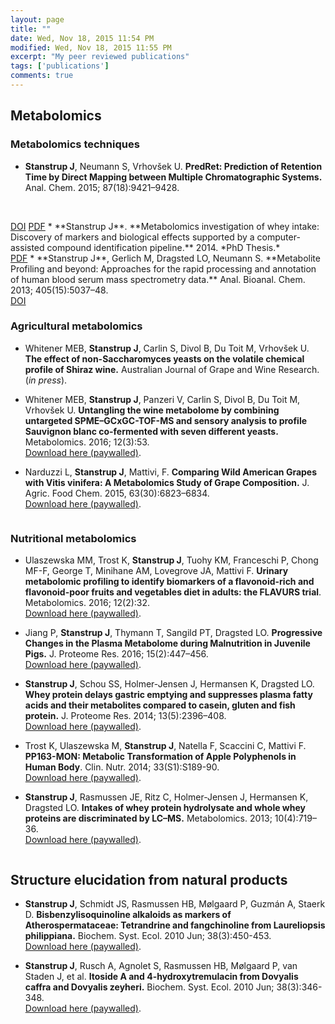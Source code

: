 ```yaml
---
layout: page
title: ""
date: Wed, Nov 18, 2015 11:54 PM
modified: Wed, Nov 18, 2015 11:55 PM
excerpt: "My peer reviewed publications"
tags: ['publications']
comments: true
---
```


<style type='text/css'>
li {
	 padding-bottom: 1em;
}
</style>

## Metabolomics

### Metabolomics techniques
* **Stanstrup J**, Neumann S, Vrhovšek U. **PredRet: Prediction of Retention Time by Direct Mapping between Multiple Chromatographic Systems.** Anal. Chem. 2015; 87(18):9421–9428.
<br>
<span class="label label-primary"><a href="http://dx.doi.org/10.1021/acs.analchem.5b02287">DOI</a></span>
<span class="label label-warning"><a href="https://github.com/stanstrup/stanstrup.github.io/raw/master/material/papers/Stanstrup%2C%20Neumann%2C%20Vrhovsek%20-%202015%20-%20PredRet%20Prediction%20of%20Retention%20Time%20by%20Direct%20Mapping%20between%20Multiple%20Chromatographic%20Systems.pdf?raw=true">PDF</a></span>
* **Stanstrup J**. **Metabolomics investigation of whey intake: Discovery of markers and biological effects supported by a computer-assisted compound identification pipeline.** 2014. *PhD Thesis.*
<br>
<span class="label label-warning"><a href="https://github.com/stanstrup/stanstrup.github.io/blob/master/material/thesis/Jan_Stanstrup_PhD_thesis.pdf?raw=true">PDF</a></span>
* **Stanstrup J**, Gerlich M, Dragsted LO, Neumann S. **Metabolite Profiling and beyond: Approaches for the rapid processing and annotation of human blood serum mass spectrometry data.** Anal. Bioanal. Chem. 2013; 405(15):5037–48.  <br> 
<span class="label label-primary"><a href="http://dx.doi.org/10.1007/s00216-013-6954-6">DOI</a></span>

### Agricultural metabolomics
* Whitener MEB, **Stanstrup J**, Carlin S, Divol B, Du Toit M, Vrhovšek U. **The effect of non-Saccharomyces yeasts on the volatile chemical profile of Shiraz wine.** Australian Journal of Grape and Wine Research. (*in press*).
* Whitener MEB, **Stanstrup J**, Panzeri V, Carlin S, Divol B, Du Toit M, Vrhovšek U. **Untangling the wine metabolome by combining untargeted SPME–GCxGC-TOF-MS and sensory analysis to profile Sauvignon blanc co-fermented with seven different yeasts.** Metabolomics. 2016; 12(3):53.  <br> [Download here (paywalled)](http://dx.doi.org/10.1007/s11306-016-0962-4).
* Narduzzi L, **Stanstrup J**, Mattivi, F. **Comparing Wild American Grapes with Vitis vinifera: A Metabolomics Study of Grape Composition.** J. Agric. Food Chem. 2015, 63(30):6823–6834.  <br> [Download here (paywalled)](http://dx.doi.org/10.1021/acs.jafc.5b01999).


### Nutritional metabolomics
* Ulaszewska MM, Trost K, **Stanstrup J**, Tuohy KM, Franceschi P, Chong MF-F, George T, Minihane AM, Lovegrove JA, Mattivi F. **Urinary metabolomic profiling to identify biomarkers of a flavonoid-rich and flavonoid-poor fruits and vegetables diet in adults: the FLAVURS trial**. Metabolomics. 2016; 12(2):32. <br> [Download here (paywalled)](http://dx.doi.org/10.1007/s11306-015-0935-z).
* Jiang P, **Stanstrup J**, Thymann T, Sangild PT, Dragsted LO. **Progressive Changes in the Plasma Metabolome during Malnutrition in Juvenile Pigs.** J. Proteome Res. 2016; 15(2):447–456. <br> [Download here (paywalled)](http://dx.doi.org/10.1021/acs.jproteome.5b00782).
* **Stanstrup J**, Schou SS, Holmer-Jensen J, Hermansen K, Dragsted LO. **Whey protein delays gastric emptying and suppresses plasma fatty acids and their metabolites compared to casein, gluten and fish protein.** J. Proteome Res. 2014; 13(5):2396–408. <br> [Download here (paywalled)](http://dx.doi.org/10.1021/pr401214w).
* Trost K, Ulaszewska M, **Stanstrup J**, Natella F, Scaccini C, Mattivi F. **PP163-MON: Metabolic Transformation of Apple Polyphenols in Human Body**. Clin. Nutr. 2014; 33(S1):S189-90. <br> [Download here (paywalled)](http://dx.doi.org/10.1016/S0261-5614%2814%2950497-9).
* **Stanstrup J**, Rasmussen JE, Ritz C, Holmer-Jensen J, Hermansen K, Dragsted LO. **Intakes of whey protein hydrolysate and whole whey proteins are discriminated by LC–MS.** Metabolomics. 2013; 10(4):719–36. <br> [Download here (paywalled)](http://dx.doi.org/10.1007/s11306-013-0607-9).


## Structure elucidation from natural products
* **Stanstrup J**, Schmidt JS, Rasmussen HB, Mølgaard P, Guzmán A, Staerk D. **Bisbenzylisoquinoline alkaloids as markers of Atherospermataceae: Tetrandrine and fangchinoline from Laureliopsis philippiana.** Biochem. Syst. Ecol. 2010 Jun; 38(3):450-453. <br> [Download here (paywalled)](http://dx.doi.org/10.1016/j.bse.2010.03.006).
* **Stanstrup J**, Rusch A, Agnolet S, Rasmussen HB, Mølgaard P, van Staden J, et al. **Itoside A and 4-hydroxytremulacin from Dovyalis caffra and Dovyalis zeyheri.** Biochem. Syst. Ecol. 2010 Jun; 38(3):346-348. <br> [Download here (paywalled)](http://dx.doi.org/10.1016/j.bse.2010.02.006).


